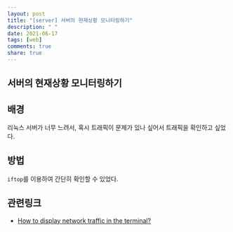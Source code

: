 ```yaml
---
layout: post
title: "[server] 서버의 현재상황 모니터링하기"
description: " "
date: 2021-06-17
tags: [web]
comments: true
share: true
---
```


## 서버의 현재상황 모니터링하기

## 배경

리눅스 서버가 너무 느려서, 혹시 트래픽이 문제가 있나 싶어서 트래픽을 확인하고 싶었다.

## 방법

`iftop`를 이용하여 간단히 확인할 수 있었다.

## 관련링크

* [How to display network traffic in the terminal?](https://askubuntu.com/questions/257263/how-to-display-network-traffic-in-the-terminal)
